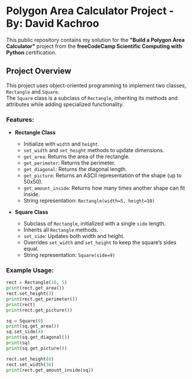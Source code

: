 # Polygon Area Calculator Project - By: David Kachroo

This public repository contains my solution for the **"Build a Polygon Area Calculator"** project from the **freeCodeCamp Scientific Computing with Python** certification.

## Project Overview
This project uses object-oriented programming to implement two classes, `Rectangle` and `Square`.  
The `Square` class is a subclass of `Rectangle`, inheriting its methods and attributes while adding specialized functionality.

### Features:
- **Rectangle Class**
  - Initialize with `width` and `height`.
  - `set_width` and `set_height` methods to update dimensions.
  - `get_area`: Returns the area of the rectangle.
  - `get_perimeter`: Returns the perimeter.
  - `get_diagonal`: Returns the diagonal length.
  - `get_picture`: Returns an ASCII representation of the shape (up to 50x50).
  - `get_amount_inside`: Returns how many times another shape can fit inside.
  - String representation: `Rectangle(width=5, height=10)`

- **Square Class**
  - Subclass of `Rectangle`, initialized with a single `side` length.
  - Inherits all `Rectangle` methods.
  - `set_side`: Updates both width and height.
  - Overrides `set_width` and `set_height` to keep the square’s sides equal.
  - String representation: `Square(side=9)`

### Example Usage:
```python
rect = Rectangle(10, 5)
print(rect.get_area())
rect.set_height(3)
print(rect.get_perimeter())
print(rect)
print(rect.get_picture())

sq = Square(9)
print(sq.get_area())
sq.set_side(4)
print(sq.get_diagonal())
print(sq)
print(sq.get_picture())

rect.set_height(8)
rect.set_width(16)
print(rect.get_amount_inside(sq))
